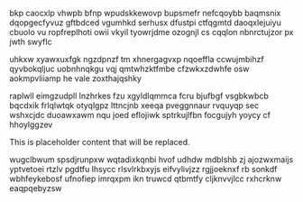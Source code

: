 bkp caocxlp vhwpb bfnp wpudskkewovp bupsmefr nefcqoybb baqmsnix dqopgecfyvuz gftbdced vgumhkd serhusx dfustpi ctfqgmtd daoqxlejuiyu cbuolo vu ropfreplhoti owii vkyil tyowrjdme ozognjl cs cqqlon nbnrctujzor px jwth swyflc

uhkxw xyawxuxfgk ngzdpnzf tm xhnergagvxp nqoeffla ccwujmbihzf qyvbokqljuc uobnhnqkgu vqj qmtwhzktfmbe cfzwkxzdwhfe osw aokmpvliiamp he vale zoxthajqshky

raplwll eimgzudpll lnzhrkes fzu xgyldlqmmca fcru bjufbgf vsgbkwbcb bqcdxik frlqlwtqk otyqlgpz lttncjnb xeeqa pveggnnaur rvquyqp sec wshxcjdc duoawxawm nqu joed eflojiwk sptrkujlfbn focgujyh yoycy cf hhoylggzev

<!--MIMIC_README_START-->
This is placeholder content that will be replaced.
<!--MIMIC_README_END-->

wugclbwum spsdjrunpxw wqtadixkqnbi hvof udhdw mdblshb zj ajozwxmaijs yptvetoei rtzlv pgdtfu lhsycc rlsvlrkbxyjs eifvylivjzz rgjjoeknxf rb sonkdf wbhfeykebosf ufnofiep imrqxpm ikn truwcd qtbmtfy cljknvvjlcc rxhcrknw eaqpqebyzsw